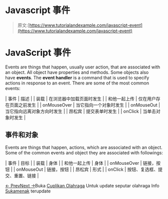 # Javascript 事件

> 原文:[https://www.tutorialandexample.com/javascript-event](https://www.tutorialandexample.com/javascript-event)

# JavaScript 事件

Events are things that happen, usually user action, that are associated with an object. All object have properties and methods. Some objects also have **events**. The **event handler** is a command that is used to specify actions in response to an event. There are some of the most common events:

| 事件 | 描述 |
| 装载 | 在浏览器中加载页面时发生 |
| 和他一起上传 | 仅在用户存在页面之前发生 |
| onMouseOver | 当它指向一个对象时发生 |
| onMouseOut | 当它指向远离对象方向时发生 |
| 昂松宾 | 提交表单时发生 |
| onClick | 当单击对象时发生 |

## 事件和对象

Events are things that happen, actions, which are associated with an object. Some of the common events and object they are associated with followings:

| 事件 | 目标 |
| 装载 | 身体 |
| 和他一起上传 | 身体 |
| onMouseOver | 链接，按钮 |
| onMouseOut | 链接，按钮 |
| 昂松宾 | 形式 |
| onClick | 按钮、复选框、提交、重置、链接 |

[← Prev](https://www.tutorialandexample.com/javascript-document-object)[Next →](https://www.tutorialandexample.com/javascript-cookies)Buka [Cuplikan Olahraga](https://cuplikanolahraga.com/) Untuk update seputar olahraga Info [Sukamenak](https://www.sukamenak.com/) terupdate